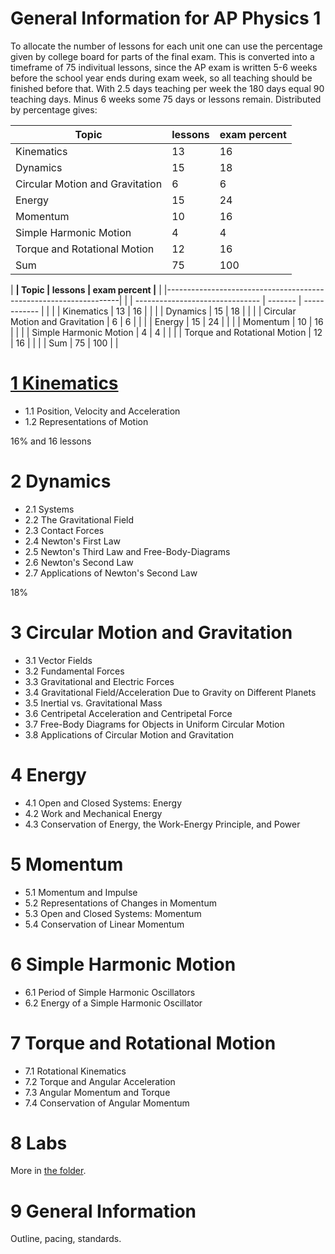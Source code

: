 # General Information for AP Physics 1

To allocate the number of lessons for each unit one can use the percentage given by college board for parts of the final exam. This is converted into a timeframe of 75 indivitual lessons, since the AP exam is written 5-6 weeks before the school year ends during exam week, so all teaching should be finished before that. With 2.5 days teaching per week the 180 days equal 90 teaching days. Minus 6 weeks some 75 days or lessons remain. Distributed by percentage gives:

| Topic                           | lessons | exam percent |
| ------------------------------- | ------- | ------------ |
| Kinematics                      | 13      | 16           |
| Dynamics                        | 15      | 18           |
| Circular Motion and Gravitation | 6       | 6            |
| Energy                          | 15      | 24           |
| Momentum                        | 10      | 16           |
| Simple Harmonic Motion          | 4       | 4            |
| Torque and Rotational Motion    | 12      | 16           |
| Sum                             | 75      | 100          |


| **| Topic                           | lessons | exam percent |** |
|------------------------------------------------------------------|
| | ------------------------------- | ------- | ------------ |     |
| | Kinematics                      | 13      | 16           |     |
| | Dynamics                        | 15      | 18           |     |
| | Circular Motion and Gravitation | 6       | 6            |     |
| | Energy                          | 15      | 24           |     |
| | Momentum                        | 10      | 16           |     |
| | Simple Harmonic Motion          | 4       | 4            |     |
| | Torque and Rotational Motion    | 12      | 16           |     |
| | Sum                             | 75      | 100          |     |


# [1 Kinematics](1_kinematics)

- 1.1 Position, Velocity and Acceleration
- 1.2 Representations of Motion

16% and 16 lessons

# 2 Dynamics

- 2.1 Systems
- 2.2 The Gravitational Field
- 2.3 Contact Forces
- 2.4 Newton's First Law
- 2.5 Newton's Third Law and Free-Body-Diagrams
- 2.6 Newton's Second Law
- 2.7 Applications of Newton's Second Law

18%

# 3 Circular Motion and Gravitation

- 3.1 Vector Fields
- 3.2 Fundamental Forces
- 3.3 Gravitational and Electric Forces
- 3.4 Gravitational Field/Acceleration Due to Gravity on Different Planets
- 3.5 Inertial vs. Gravitational Mass
- 3.6 Centripetal Acceleration and Centripetal Force
- 3.7 Free-Body Diagrams for Objects in Uniform Circular Motion
- 3.8 Applications of Circular Motion and Gravitation

# 4 Energy

- 4.1 Open and Closed Systems: Energy
- 4.2 Work and Mechanical Energy
- 4.3 Conservation of Energy, the Work-Energy Principle, and Power

# 5 Momentum

- 5.1 Momentum and Impulse
- 5.2 Representations of Changes in Momentum
- 5.3 Open and Closed Systems: Momentum
- 5.4 Conservation of Linear Momentum

# 6 Simple Harmonic Motion

- 6.1 Period of Simple Harmonic Oscillators
- 6.2 Energy of a Simple Harmonic Oscillator

# 7 Torque and Rotational Motion

- 7.1 Rotational Kinematics
- 7.2 Torque and Angular Acceleration
- 7.3 Angular Momentum and Torque
- 7.4 Conservation of Angular Momentum

# 8 Labs

More in [the folder](8_labs).

# 9 General Information

Outline, pacing, standards.




